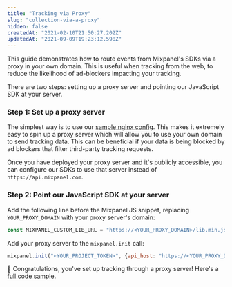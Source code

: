 ```yaml
---
title: "Tracking via Proxy"
slug: "collection-via-a-proxy"
hidden: false
createdAt: "2021-02-10T21:50:27.202Z"
updatedAt: "2021-09-09T19:23:12.598Z"
---
```

This guide demonstrates how to route events from Mixpanel's SDKs via a proxy in your own domain. This is useful when tracking from the web, to reduce the likelihood of ad-blockers impacting your tracking.

There are two steps: setting up a proxy server and pointing our JavaScript SDK at your server.

### Step 1: Set up a proxy server
The simplest way is to use our [sample nginx config](https://github.com/mixpanel/tracking-proxy). This makes it extremely easy to spin up a proxy server which will allow you to use your own domain to send tracking data. This can be beneficial if your data is being blocked by ad blockers that filter third-party tracking requests.

Once you have deployed your proxy server and it's publicly accessible, you can configure our SDKs to use that server instead of `https://api.mixpanel.com`.
   
### Step 2: Point our JavaScript SDK at your server
Add the following line before the Mixpanel JS snippet, replacing `YOUR_PROXY_DOMAIN` with your proxy server's domain:

```js
const MIXPANEL_CUSTOM_LIB_URL = "https://<YOUR_PROXY_DOMAIN>/lib.min.js";
```

Add your proxy server to the `mixpanel.init` call:

```js
mixpanel.init("<YOUR_PROJECT_TOKEN>", {api_host: "https://<YOUR_PROXY_DOMAIN>"})
```

🎉 Congratulations, you've set up tracking through a proxy server! Here's a [full code sample](https://gist.github.com/ranic/80459104def4e4bcd73d5c77b817ee43).
